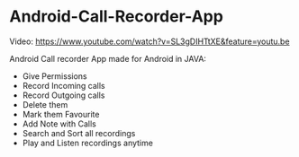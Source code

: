 # Android-Call-Recorder-App

Video: https://www.youtube.com/watch?v=SL3gDIHTtXE&feature=youtu.be

Android Call recorder App made for Android in JAVA:
  - Give Permissions
  - Record Incoming calls
  - Record Outgoing calls
  - Delete them
  - Mark them Favourite
  - Add Note with Calls
  - Search and Sort all recordings
  - Play and Listen recordings anytime


